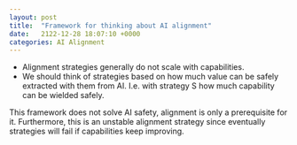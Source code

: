 ```yaml
---
layout: post
title:  "Framework for thinking about AI alignment"
date:   2122-12-28 18:07:10 +0000
categories: AI Alignment
---
```


- Alignment strategies generally do not scale with capabilities. 
- We should think of strategies based on how much value can be safely extracted with them from AI. I.e. with strategy S how much capability can be wielded safely.

This framework does not solve AI safety, alignment is only a prerequisite for it. Furthermore, this is an unstable alignment strategy since eventually strategies will fail if capabilities keep improving.

